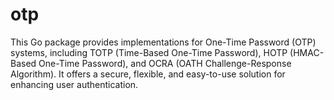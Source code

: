 # otp
This Go package provides implementations for One-Time Password (OTP) systems, including TOTP (Time-Based One-Time Password), HOTP (HMAC-Based One-Time Password), and OCRA (OATH Challenge-Response Algorithm). It offers a secure, flexible, and easy-to-use solution for enhancing user authentication.
